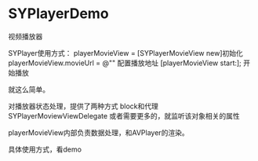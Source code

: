 # SYPlayerDemo
视频播放器

SYPlayer使用方式：
playerMovieView = [SYPlayerMovieView new]初始化
playerMovieView.movieUrl = @"" 配置播放地址
[playerMovieView start:];  开始播放

就这么简单。

对播放器状态处理，提供了两种方式 block和代理SYPlayerMoviewViewDelegate
或者需要更多的，就监听该对象相关的属性

playerMovieView内部负责数据处理，和AVPlayer的渲染。

具体使用方式，看demo


